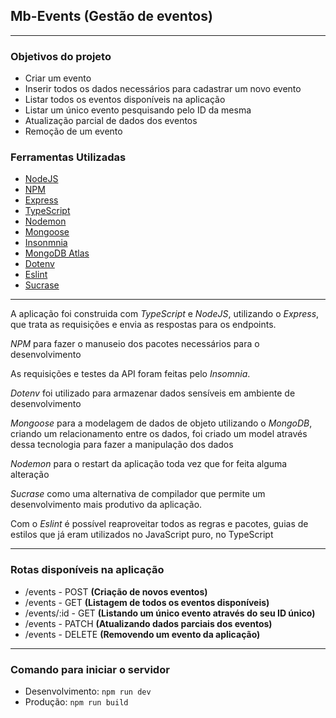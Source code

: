 ## Mb-Events (Gestão de eventos)
---
### Objetivos do projeto
- Criar um evento
- Inserir todos os dados necessários para cadastrar um novo evento
- Listar todos os eventos disponíveis na aplicação
- Listar um único evento pesquisando pelo ID da mesma
- Atualização parcial de dados dos eventos 
- Remoção de um evento

### Ferramentas Utilizadas
- [NodeJS](https://nodejs.org/en/docs/)
- [NPM](https://docs.npmjs.com/)
- [Express](https://expressjs.com/pt-br/starter/installing.html)
- [TypeScript](https://www.typescriptlang.org/docs/)
- [Nodemon](https://www.npmjs.com/package/nodemon)
- [Mongoose](https://www.npmjs.com/package/mongoose)
- [Insonmnia](https://docs.insomnia.rest/)
- [MongoDB Atlas](https://www.mongodb.com/atlas/database)
- [Dotenv](https://www.npmjs.com/package/dotenv)
- [Eslint](https://eslint.org/docs/latest/)
- [Sucrase](https://www.npmjs.com/package/sucrase)

---

A aplicação foi construida com *TypeScript* e *NodeJS*, utilizando o *Express*, que trata as requisições e envia as respostas para os endpoints.

*NPM* para fazer o manuseio dos pacotes necessários para o desenvolvimento

As requisições e testes da API foram feitas pelo *Insomnia*.

*Dotenv* foi utilizado para armazenar dados sensíveis em ambiente de desenvolvimento

*Mongoose* para a modelagem de dados de objeto utilizando o *MongoDB*, criando um relacionamento entre os dados, foi criado um model através dessa tecnologia para fazer a manipulação dos dados

*Nodemon* para o restart da aplicação toda vez que for feita alguma alteração

*Sucrase* como uma alternativa de compilador que permite um desenvolvimento mais produtivo da aplicação.

Com o *Eslint* é possível reaproveitar todos as regras e pacotes, guias de estilos que já eram utilizados no JavaScript puro, no TypeScript

---

### Rotas disponíveis na aplicação
- /events - POST __(Criação de novos eventos)__
- /events - GET __(Listagem de todos os eventos disponíveis)__
- /events/:id - GET __(Listando um único evento através do seu ID único)__
- /events - PATCH __(Atualizando dados parciais dos eventos)__
- /events - DELETE __(Removendo um evento da aplicação)__

---

### Comando para iniciar o servidor
- Desenvolvimento: ``` npm run dev ```
- Produção: ``` npm run build ```